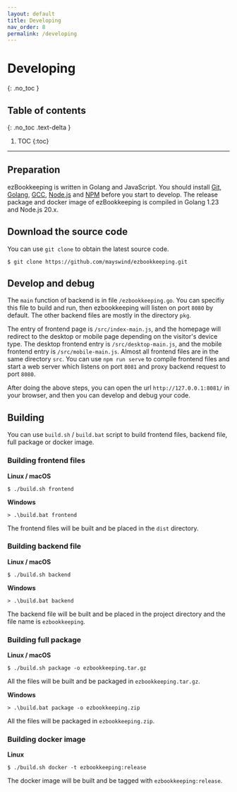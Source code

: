 ```yaml
---
layout: default
title: Developing
nav_order: 8
permalink: /developing
---
```


# Developing
{: .no_toc }

## Table of contents
{: .no_toc .text-delta }

1. TOC
{:toc}

---

## Preparation

ezBookkeeping is written in Golang and JavaScript. You should install [Git](https://git-scm.com/), [Golang](https://golang.org/), [GCC](http://gcc.gnu.org/), [Node.js](https://nodejs.org/) and [NPM](https://www.npmjs.com/) before you start to develop. The release package and docker image of ezBookkeeping is compiled in Golang 1.23 and Node.js 20.x.

## Download the source code

You can use `git clone` to obtain the latest source code.

    $ git clone https://github.com/mayswind/ezbookkeeping.git

## Develop and debug

The `main` function of backend is in file `/ezbookkeeping.go`. You can specifiy this file to build and run, then ezbookkeeping will listen on port `8080` by default. The other backend files are mostly in the directory `pkg`.

The entry of frontend page is `/src/index-main.js`, and the homepage will redirect to the desktop or mobile page depending on the visitor's device type. The desktop frontend entry is `/src/desktop-main.js`, and the mobile frontend entry is `/src/mobile-main.js`. Almost all frontend files are in the same directory `src`. You can use `npm run serve` to compile frontend files and start a web server which listens on port `8081` and proxy backend request to port `8080`.

After doing the above steps, you can open the url `http://127.0.0.1:8081/` in your browser, and then you can develop and debug your code.

## Building

You can use `build.sh` / `build.bat` script to build frontend files, backend file, full package or docker image.

### Building frontend files

**Linux / macOS**

    $ ./build.sh frontend

**Windows**

    > .\build.bat frontend

The frontend files will be built and be placed in the `dist` directory.

### Building backend file

**Linux / macOS**

    $ ./build.sh backend

**Windows**

    > .\build.bat backend

The backend file will be built and be placed in the project directory and the file name is `ezbookkeeping`.

### Building full package

**Linux / macOS**

    $ ./build.sh package -o ezbookkeeping.tar.gz

All the files will be built and be packaged in `ezbookkeeping.tar.gz`.

**Windows**

    > .\build.bat package -o ezbookkeeping.zip

All the files will be packaged in `ezbookkeeping.zip`.

### Building docker image

**Linux**

    $ ./build.sh docker -t ezbookkeeping:release

The docker image will be built and be tagged with `ezbookkeeping:release`.